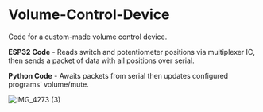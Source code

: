 # Volume-Control-Device
Code for a custom-made volume control device.  


**ESP32 Code** - Reads switch and potentiometer positions via multiplexer IC, then sends a packet of data with all positions over serial.  

**Python Code** - Awaits packets from serial then updates configured programs' volume/mute. 


![IMG_4273 (3)](https://github.com/user-attachments/assets/70d3306a-b5d9-4d4a-a93e-2e99d9bd6e12)
